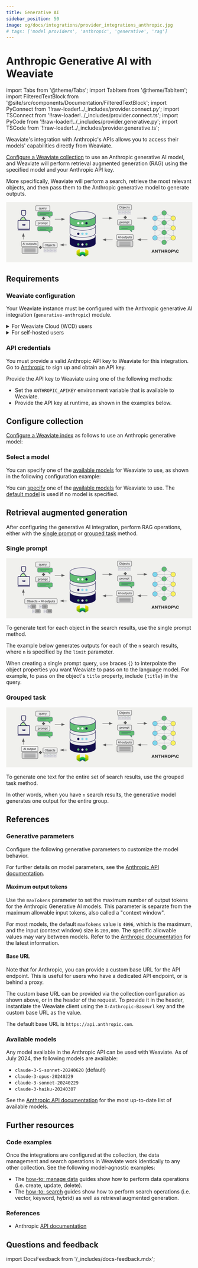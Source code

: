 ```yaml
---
title: Generative AI
sidebar_position: 50
image: og/docs/integrations/provider_integrations_anthropic.jpg
# tags: ['model providers', 'anthropic', 'generative', 'rag']
---
```


# Anthropic Generative AI with Weaviate


import Tabs from '@theme/Tabs';
import TabItem from '@theme/TabItem';
import FilteredTextBlock from '@site/src/components/Documentation/FilteredTextBlock';
import PyConnect from '!!raw-loader!../_includes/provider.connect.py';
import TSConnect from '!!raw-loader!../_includes/provider.connect.ts';
import PyCode from '!!raw-loader!../_includes/provider.generative.py';
import TSCode from '!!raw-loader!../_includes/provider.generative.ts';

Weaviate's integration with Anthropic's APIs allows you to access their models' capabilities directly from Weaviate.

[Configure a Weaviate collection](#configure-collection) to use an Anthropic generative AI model, and Weaviate will perform retrieval augmented generation (RAG) using the specified model and your Anthropic API key.

More specifically, Weaviate will perform a search, retrieve the most relevant objects, and then pass them to the Anthropic generative model to generate outputs.

![RAG integration illustration](../_includes/integration_anthropic_rag.png)

## Requirements

### Weaviate configuration

Your Weaviate instance must be configured with the Anthropic generative AI integration (`generative-anthropic`) module.

<details>
  <summary>For Weaviate Cloud (WCD) users</summary>

This integration is enabled by default on Weaviate Cloud (WCD) serverless instances.

</details>

<details>
  <summary>For self-hosted users</summary>

- Check the [cluster metadata](../../config-refs/meta.md) to verify if the module is enabled.
- Follow the [how-to configure modules](../../configuration/modules.md) guide to enable the module in Weaviate.

</details>

### API credentials

You must provide a valid Anthropic API key to Weaviate for this integration. Go to [Anthropic](https://www.anthropic.com/api) to sign up and obtain an API key.

Provide the API key to Weaviate using one of the following methods:

- Set the `ANTHROPIC_APIKEY` environment variable that is available to Weaviate.
- Provide the API key at runtime, as shown in the examples below.

<Tabs groupId="languages">

 <TabItem value="py" label="Python API v4">
    <FilteredTextBlock
      text={PyConnect}
      startMarker="# START AnthropicInstantiation"
      endMarker="# END AnthropicInstantiation"
      language="py"
    />
  </TabItem>

 <TabItem value="js" label="JS/TS API v3">
    <FilteredTextBlock
      text={TSConnect}
      startMarker="// START AnthropicInstantiation"
      endMarker="// END AnthropicInstantiation"
      language="ts"
    />
  </TabItem>

</Tabs>

## Configure collection

[Configure a Weaviate index](../../manage-data/collections.mdx#specify-a-generative-module) as follows to use an Anthropic generative model:

<Tabs groupId="languages">
  <TabItem value="py" label="Python API v4">
    <FilteredTextBlock
      text={PyCode}
      startMarker="# START BasicGenerativeAnthropic"
      endMarker="# END BasicGenerativeAnthropic"
      language="py"
    />
  </TabItem>

  <TabItem value="js" label="JS/TS API v3">
    <FilteredTextBlock
      text={TSCode}
      startMarker="// START BasicGenerativeAnthropic"
      endMarker="// END BasicGenerativeAnthropic"
      language="ts"
    />
  </TabItem>

</Tabs>

### Select a model

You can specify one of the [available models](#available-models) for Weaviate to use, as shown in the following configuration example:

<Tabs groupId="languages">
  <TabItem value="py" label="Python API v4">
    <FilteredTextBlock
      text={PyCode}
      startMarker="# START GenerativeAnthropicCustomModel"
      endMarker="# END GenerativeAnthropicCustomModel"
      language="py"
    />
  </TabItem>

  <TabItem value="js" label="JS/TS API v3">
    <FilteredTextBlock
      text={TSCode}
      startMarker="// START GenerativeAnthropicCustomModel"
      endMarker="// END GenerativeAnthropicCustomModel"
      language="ts"
    />
  </TabItem>

</Tabs>

You can [specify](#generative-parameters) one of the [available models](#available-models) for Weaviate to use. The [default model](#available-models) is used if no model is specified.

## Retrieval augmented generation

After configuring the generative AI integration, perform RAG operations, either with the [single prompt](#single-prompt) or [grouped task](#grouped-task) method.

### Single prompt

![Single prompt RAG integration generates individual outputs per search result](../_includes/integration_anthropic_rag_single.png)

To generate text for each object in the search results, use the single prompt method.

The example below generates outputs for each of the `n` search results, where `n` is specified by the `limit` parameter.

When creating a single prompt query, use braces `{}` to interpolate the object properties you want Weaviate to pass on to the language model. For example, to pass on the object's `title` property, include `{title}` in the query.

<Tabs groupId="languages">

 <TabItem value="py" label="Python API v4">
    <FilteredTextBlock
      text={PyCode}
      startMarker="# START SinglePromptExample"
      endMarker="# END SinglePromptExample"
      language="py"
    />
  </TabItem>

 <TabItem value="js" label="JS/TS API v3">
    <FilteredTextBlock
      text={TSCode}
      startMarker="// START SinglePromptExample"
      endMarker="// END SinglePromptExample"
      language="ts"
    />
  </TabItem>

</Tabs>

### Grouped task

![Grouped task RAG integration generates one output for the set of search results](../_includes/integration_anthropic_rag_grouped.png)

To generate one text for the entire set of search results, use the grouped task method.

In other words, when you have `n` search results, the generative model generates one output for the entire group.

<Tabs groupId="languages">

 <TabItem value="py" label="Python API v4">
    <FilteredTextBlock
      text={PyCode}
      startMarker="# START GroupedTaskExample"
      endMarker="# END GroupedTaskExample"
      language="py"
    />
  </TabItem>

 <TabItem value="js" label="JS/TS API v3">
    <FilteredTextBlock
      text={TSCode}
      startMarker="// START GroupedTaskExample"
      endMarker="// END GroupedTaskExample"
      language="ts"
    />
  </TabItem>

</Tabs>

## References

### Generative parameters

Configure the following generative parameters to customize the model behavior.

<Tabs groupId="languages">
  <TabItem value="py" label="Python API v4">
    <FilteredTextBlock
      text={PyCode}
      startMarker="# START FullGenerativeAnthropic"
      endMarker="# END FullGenerativeAnthropic"
      language="py"
    />
  </TabItem>

  <TabItem value="js" label="JS/TS API v3">
    <FilteredTextBlock
      text={TSCode}
      startMarker="// START FullGenerativeAnthropic"
      endMarker="// END FullGenerativeAnthropic"
      language="ts"
    />
  </TabItem>

</Tabs>

For further details on model parameters, see the [Anthropic API documentation](https://www.anthropic.com/docs).

#### Maximum output tokens

Use the `maxTokens` parameter to set the maximum number of output tokens for the Anthropic Generative AI models. This parameter is separate from the maximum allowable input tokens, also called a "context window".

For most models, the default `maxTokens` value is `4096`, which is the maximum, and the input (context window) size is `200,000`. The specific allowable values may vary between models. Refer to the [Anthropic documentation](https://docs.anthropic.com/en/docs/about-claude/models#model-comparison) for the latest information.

#### Base URL

Note that for Anthropic, you can provide a custom base URL for the API endpoint. This is useful for users who have a dedicated API endpoint, or is behind a proxy.

The custom base URL can be provided via the collection configuration as shown above, or in the header of the request. To provide it in the header, instantiate the Weaviate client using the `X-Anthropic-Baseurl` key and the custom base URL as the value.

The default base URL is `https://api.anthropic.com`.

### Available models

Any model available in the Anthropic API can be used with Weaviate. As of July 2024, the following models are available:

- `claude-3-5-sonnet-20240620` (default)
- `claude-3-opus-20240229`
- `claude-3-sonnet-20240229`
- `claude-3-haiku-20240307`

See the [Anthropic API documentation](https://docs.anthropic.com/en/docs/about-claude/models#model-names) for the most up-to-date list of available models.

## Further resources

### Code examples

Once the integrations are configured at the collection, the data management and search operations in Weaviate work identically to any other collection. See the following model-agnostic examples:

- The [how-to: manage data](../../manage-data/index.md) guides show how to perform data operations (i.e. create, update, delete).
- The [how-to: search](../../search/index.md) guides show how to perform search operations (i.e. vector, keyword, hybrid) as well as retrieval augmented generation.

### References

- Anthropic [API documentation](https://www.anthropic.com/docs)

## Questions and feedback

import DocsFeedback from '/_includes/docs-feedback.mdx';

<DocsFeedback/>
